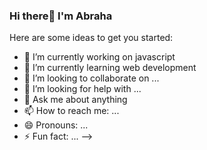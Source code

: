 ### Hi there👋  I'm Abraha

Here are some ideas to get you started:

- 🔭 I’m currently working on javascript
- 🌱 I’m currently learning web development
- 👯 I’m looking to collaborate on ...
- 🤔 I’m looking for help with ...
- 💬 Ask me about anything
- 📫 How to reach me: ...
- 😄 Pronouns: ...
- ⚡ Fun fact: ...
-->

